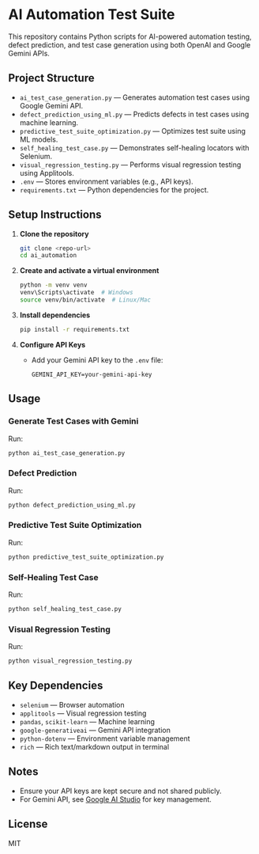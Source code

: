 # AI Automation Test Suite

This repository contains Python scripts for AI-powered automation testing, defect prediction, and test case generation using both OpenAI and Google Gemini APIs.

## Project Structure

- `ai_test_case_generation.py` — Generates automation test cases using Google Gemini API.
- `defect_prediction_using_ml.py` — Predicts defects in test cases using machine learning.
- `predictive_test_suite_optimization.py` — Optimizes test suite using ML models.
- `self_healing_test_case.py` — Demonstrates self-healing locators with Selenium.
- `visual_regression_testing.py` — Performs visual regression testing using Applitools.
- `.env` — Stores environment variables (e.g., API keys).
- `requirements.txt` — Python dependencies for the project.

## Setup Instructions

1. **Clone the repository**
   ```sh
   git clone <repo-url>
   cd ai_automation
   ```

2. **Create and activate a virtual environment**
   ```sh
   python -m venv venv
   venv\Scripts\activate  # Windows
   source venv/bin/activate  # Linux/Mac
   ```

3. **Install dependencies**
   ```sh
   pip install -r requirements.txt
   ```

4. **Configure API Keys**
   - Add your Gemini API key to the `.env` file:
     ```env
     GEMINI_API_KEY=your-gemini-api-key
     ```

## Usage

### Generate Test Cases with Gemini
Run:
```sh
python ai_test_case_generation.py
```

### Defect Prediction
Run:
```sh
python defect_prediction_using_ml.py
```

### Predictive Test Suite Optimization
Run:
```sh
python predictive_test_suite_optimization.py
```

### Self-Healing Test Case
Run:
```sh
python self_healing_test_case.py
```

### Visual Regression Testing
Run:
```sh
python visual_regression_testing.py
```

## Key Dependencies
- `selenium` — Browser automation
- `applitools` — Visual regression testing
- `pandas`, `scikit-learn` — Machine learning
- `google-generativeai` — Gemini API integration
- `python-dotenv` — Environment variable management
- `rich` — Rich text/markdown output in terminal

## Notes
- Ensure your API keys are kept secure and not shared publicly.
- For Gemini API, see [Google AI Studio](https://aistudio.google.com/) for key management.

## License
MIT
